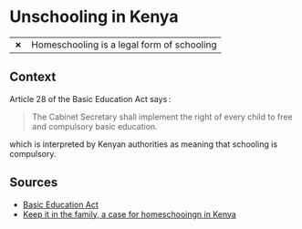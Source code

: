 # Unschooling in Kenya
| | |
|-|-|
| __✗__ | Homeschooling is a legal form of schooling |

## Context

Article 28 of the Basic Education Act says :

> The Cabinet Secretary shall implement the right of every child to free and compulsory basic education.

which is interpreted by Kenyan authorities as meaning that schooling is compulsory.

## Sources

* [Basic Education Act](http://www.kenyalaw.org/lex/actview.xql?actid=No.%2014%20of%202013)
* [Keep it in the family, a case for homeschooingn in Kenya](https://www.theelephant.info/ideas/2019/08/15/keep-it-in-the-family-a-case-for-homeschooling-in-kenya/)
